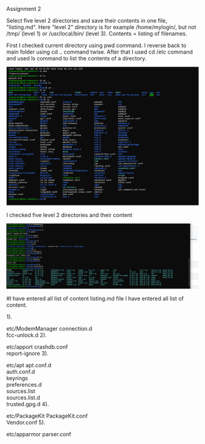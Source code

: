 Assignment 2

Select five level 2 directories and save their contents in one file, "listing.md". Here "level 2" directory is for example /home/mylogin/, but not /tmp/ (level 1) or /usr/local/bin/ (level 3). Contents = listing of filenames.

First I checked current directory using pwd command.
I reverse back to main folder using cd .. command twise.
After that I used cd /etc command and used ls command to list the contents of a directory.

![](img/Assignment2/1.PNG)

I checked five level 2 directories and their content

![](img/Assignment2/2.PNG)


#I have entered all list of content listing.md file I have entered all list of content. 

1).

etc/ModemManager
    connection.d  
    fcc-unlock.d
2). 

etc/apport
    crashdb.conf  
    report-ignore
3).

etc/apt
    apt.conf.d  
    auth.conf.d  
    keyrings  
    preferences.d  
    sources.list  
    sources.list.d  
    trusted.gpg.d
4).

etc/PackageKit
    PackageKit.conf  
    Vendor.conf
5).

etc/apparmor
    parser.conf